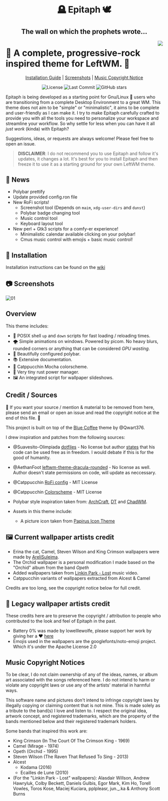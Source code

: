 <div align="center">
  <h1>🪦 Epitaph 🕊</h1>
  <h2>The wall on which the prophets wrote...</h2>
</div>
<img src="https://m.media-amazon.com/images/I/61r34SB-E2L._AC_SX425_.jpg" align="right">

# 🌟 A complete, progressive-rock inspired theme for LeftWM. 🌟

<p align="center"> 
  <a href="https://github.com/VentGrey/Epitaph/wiki">Installation Guide</a> | 
  <a href="https://github.com/VentGrey/Epitaph#-screenshots">Screenshots</a> | 
  <a href="https://github.com/VentGrey/Epitaph#music-copyright-notices">Music Copyright Notice</a> 
</p>

<p align="center"> 
  <img alt="License" src="https://img.shields.io/github/license/VentGrey/Epitaph?color=success&label=License&style=for-the-badge">
  <img alt="Last Commit" src="https://img.shields.io/github/last-commit/VentGrey/Epitaph?style=for-the-badge">
  <img alt="GitHub stars" src="https://img.shields.io/github/stars/VentGrey/Epitaph?style=for-the-badge">
</p>

Epitaph is being developed as a starting point for Gnu/Linux 🐧 users who are transitioning from a complete Desktop Environment to a great WM. This theme does not aim to be "simple" or "minimalistic", it aims to be complete and user-friendly as I can make it. I try to make Epitaph carefully crafted to provide you with all the tools you need to personalize your workspace and streamline your workflow. So why settle for less when you can have it all *just work* (kinda) with Epitaph?

Suggestions, ideas, or requests are always welcome! Please feel free to open an issue.

> **DISCLAIMER**: I do not recommend you to use Epitaph and follow it's updates, it changes a lot. It's best for you to install Epitaph and then freeze it to use it as a starting ground for your own LeftWM theme.

## :newspaper: News

- Polybar prettify
- Update provided config.ron file
- New RoFi scripts!
  - Screenshot tool (Depends on `maim`, `xdg-user-dirs` and `dunst`)
  - Polybar badge changing tool
  - Music control tool
  - Keyboard layout tool
- New perl + Gtk3 scripts for a comfy-er experience!
  - Minimalistic calendar available clicking on your polybar!
  - Cmus music control with emojis + basic music control!

## :rocket: Installation

Installation instructions can be found on the [wiki](https://github.com/VentGrey/Epitaph/wiki)

## 📷 Screenshots
![01](https://github.com/VentGrey/Epitaph/assets/24773698/93f5787b-5104-4767-8be5-e707e7c1aa23)

## Overview

This theme includes:
- 🐚 POSIX shell `up` and `down` scripts for fast loading / reloading times.
- 🌪️ Simple animations on windows. Powered by picom. No heavy blurs, rounded corners or anything that can be considered *GPU wasting*.
- 🌟 Beautifully configured polybar.
- 📚 Extensive documentation.
- 🎨 Catppucchin Mocha colorscheme.
- :battery: Very tiny rust power manager.
- 🖼️ An integrated script for wallpaper slideshows.

## Credit / Sources

🚨 If you want your source / mention & material to be removed from here, please send an email or open an issue and read the copyright notice at the end of this file. 🚨

This project is built on top of the [Blue Coffee](https://github.com/Qwart376/Blue-Coffee) theme by @Qwart376.

I drew inspiration and patches from the following sources:

- @Suavesito-Olimpiada [dotfiles](https://github.com/Suavesito-Olimpiada/dotfiles) - No license but author [states](https://github.com/Suavesito-Olimpiada/dotfiles/blob/master/README.md?plain=1#L26) that his code can be used free as in freedom. I would debate if this is for the good of humanity.

- @AethanFoot [leftwm-theme-dracula-rounded](https://github.com/AethanFoot/leftwm-theme-dracula-rounded) - No license as well. Author doesn't state permissions on code, will update as neccessary.

- @Catppucchin [RoFi config](https://github.com/catppuccin/rofi) - MIT License
- @Catppucchin [Colorscheme](https://github.com/catppuccin/) - MIT License

- Polybar style inspiration taken from: [ArchCraft](https://archcraft.io/), [DT](https://gitlab.com/dtos/dtos) and [ChadWM](https://github.com/siduck/chadwm).

- Assets in this theme include:
  - A picture icon taken from [Papirus Icon Theme](https://github.com/PapirusDevelopmentTeam/papirus-icon-theme)

## 🖼️ Current wallpaper artists credit

- Erina the cat, Camel, Steven Wilson and King Crimson wallpapers were made by [AreliSuleima](https://github.com/arelisuleima).
- The Orchid wallpaper is a personal modification I made based on the "Orchid" album from the band *Opeth*
- Added wallpapers taken from [Linkin Park - Lost](https://www.youtube.com/watch?v=7NK_JOkuSVY) music video. 
- Catppucchin variants of wallpapers extracted from Alcest & Camel

Credits are too long, see the copyright notice below for full credit.

## 🎨  Legacy wallpaper artists credit

These credits here are to preserve the copyright / attribution to people who contributed to the look and feel of Epitaph in the past.

- Battery 0% was made by lowelllewolfe, please support her work by giving her a :heart: [here](https://www.instagram.com/lowelllewolfe/)
- Emojis used in the wallpapers are the googlefonts/noto-emoji project. Which it's under the Apache License 2.0

## Music Copyright Notices

To be clear, I do not claim ownership of any of the ideas, names, or album art associated with the songs referenced here. I do not intend to harm or violate any copyright laws or use any of the artists' material in harmful ways.

This software name and pictures don't intend to infringe copyright laws by illegally copying or claiming content that is not mine. This is made solely as a tribute to the band(s) I love and listen to. I respect the original idea, artwork concept, and registered trademarks, which are the property of the bands mentioned below and their registered trademark holders.

Some bands that inspired this work are:
- King Crimson (In The Court Of The Crimson King - 1969)
- Camel (Mirage - 1974)
- Opeth (Orchid - 1995)
- Steven Wilson (The Raven That Refused To Sing - 2013)
- Alcest
  - Kodama (2016)
  - Ecailles de Lune (2010)
- (For the "Linkin Park - Lost" wallpapers): Alasdair Willson, Andrew Hawryluk, Colby Beckett, Daniels Gulbis, Egor Mark, Kim Ho, Torell Vowles, Toros Kose, Maciej Kuciara, pplpleasr, jun._.ka & Anthony Scott Burns
